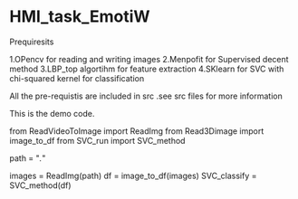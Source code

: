 # HMI_task_EmotiW

Prequiresits

1.OPencv for reading and writing images 2.Menpofit for Supervised decent method 3.LBP_top algortihm for feature extraction 4.SKlearn for SVC with chi-squared kernel for classification

All the pre-requistis are included in src .see src files for more information

This is the demo code.


from ReadVideoToImage import ReadImg
from Read3Dimage import image_to_df
from SVC_run import SVC_method

path = "*.*"

images = ReadImg(path)
df = image_to_df(images)
SVC_classify = SVC_method(df)


